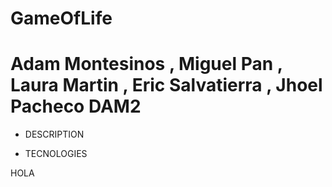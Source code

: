# GameOfLife
# Adam Montesinos , Miguel Pan , Laura Martin , Eric Salvatierra , Jhoel Pacheco DAM2

- DESCRIPTION 

- TECNOLOGIES

HOLA 
